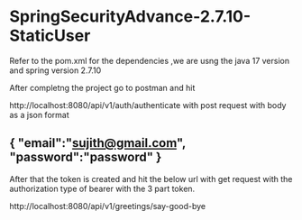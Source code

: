 # SpringSecurityAdvance-2.7.10-StaticUser

Refer to the pom.xml for the dependencies ,we are usng the java 17 version and spring version 2.7.10

After completng the project go to postman and hit

http://localhost:8080/api/v1/auth/authenticate with post request with body as a json format

{
    "email":"sujith@gmail.com",
    "password":"password"
}
 ------------------------------------------------------------------------------------------
After that the token is created and hit the below url with get request with the authorization type of bearer with the  3 part token.

http://localhost:8080/api/v1/greetings/say-good-bye 
